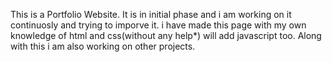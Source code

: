 This is a Portfolio Website. It is in initial phase and i am working on it continuosly and trying to imporve it.
i have made this page with my own knowledge of html and css(without any help*) will add javascript too.
Along with this i am also working on other projects.

